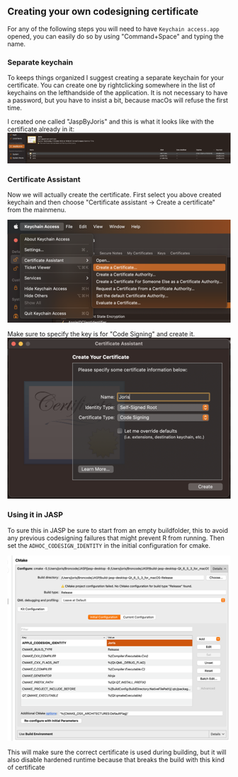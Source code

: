 ## Creating your own codesigning certificate

For any of the following steps you will need to have `Keychain access.app` opened, you can easily do so by using "Command+Space" and typing the name.

### Separate keychain
To keeps things organized I suggest creating a separate keychain for your certificate.
You can create one by rightclicking somewhere in the list of keychains on the lefthandside of the application.
It is not necessary to have a password, but you have to insist a bit, because macOs will refuse the first time.

I created one called "JaspByJoris" and this is what it looks like with the certificate already in it:
![A picture of the JaspByJoris keychain, including the certificate](img/self-signing-macos/keychainJaspByJoris.png)


### Certificate Assistant
Now we will actually create the certificate.
First select you above created keychain and then choose "Certificate assistant -> Create a certificate" from the mainmenu.

![Opening the assistant](img/self-signing-macos/CertificateCreation00.png)

Make sure to specify the key is for  "Code Signing" and create it.
![Here ](img/self-signing-macos/CertificateCreation01.png)

### Using it in JASP
To sure this in JASP be sure to start from an empty buildfolder, this to avoid any previous codesigning failures that might prevent R from running.
Then set the `ADHOC_CODESIGN_IDENTITY` in the initial configuration for cmake.

![](img/self-signing-macos/IdentityProperty.png)

This will make sure the correct certificate is used during building, but it will also disable hardened runtime because that breaks the build with this kind of certificate
